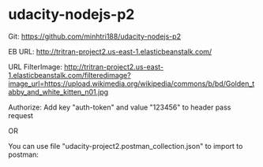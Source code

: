 # udacity-nodejs-p2

Git: https://github.com/minhtri188/udacity-nodejs-p2

EB URL: http://tritran-project2.us-east-1.elasticbeanstalk.com/

URL FilterImage: http://tritran-project2.us-east-1.elasticbeanstalk.com/filteredimage?image_url=https://upload.wikimedia.org/wikipedia/commons/b/bd/Golden_tabby_and_white_kitten_n01.jpg

Authorize:
Add key "auth-token" and value "123456" to header pass request

OR

You can use file "udacity-project2.postman_collection.json" to import to postman: